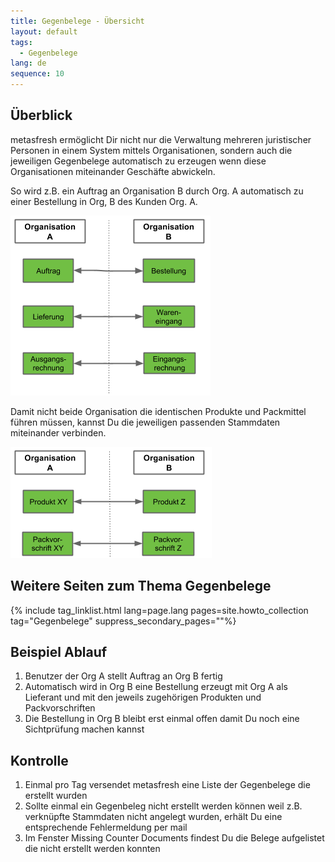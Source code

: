```yaml
---
title: Gegenbelege - Übersicht
layout: default
tags:
  - Gegenbelege  
lang: de
sequence: 10
---
```

## Überblick

metasfresh ermöglicht Dir nicht nur die Verwaltung mehreren juristischer Personen in einem System mittels Organisationen, sondern auch die jeweiligen Gegenbelege automatisch zu erzeugen wenn diese Organisationen miteinander Geschäfte abwickeln.

So wird z.B. ein Auftrag an Organisation B durch Org. A automatisch zu einer Bestellung in Org, B des Kunden Org. A. 


![Gegenbelege](../images/de_Gegenbelege.png)


Damit nicht beide Organisation die identischen Produkte und Packmittel führen müssen, kannst Du die jeweiligen passenden Stammdaten miteinander verbinden.

![Gegenbelege Stammdaten](../images/de_Gegenbelege_Stammdaten.png) 


## Weitere Seiten zum Thema Gegenbelege

{% include tag_linklist.html lang=page.lang pages=site.howto_collection tag="Gegenbelege" suppress_secondary_pages=""%}

## Beispiel Ablauf

1. Benutzer der Org A stellt Auftrag an Org B fertig
2. Automatisch wird in Org B eine Bestellung erzeugt mit Org A als Lieferant und mit den jeweils zugehörigen Produkten und Packvorschriften 
3. Die Bestellung in Org B bleibt erst einmal offen damit Du noch eine Sichtprüfung machen kannst

## Kontrolle

1. Einmal pro Tag versendet metasfresh eine Liste der Gegenbelege die erstellt wurden
1. Sollte einmal ein Gegenbeleg nicht erstellt werden können weil z.B. verknüpfte Stammdaten nicht angelegt wurden, erhält Du eine entsprechende Fehlermeldung per mail
1. Im Fenster Missing Counter Documents findest Du die Belege aufgelistet die nicht erstellt werden konnten 






